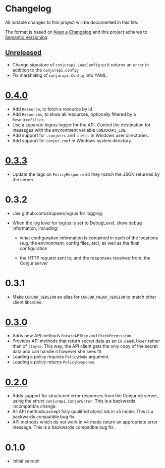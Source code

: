 # Changelog
All notable changes to this project will be documented in this file.

The format is based on [Keep a Changelog](http://keepachangelog.com/en/1.0.0/)
and this project adheres to [Semantic Versioning](http://semver.org/spec/v2.0.0.html).

## [Unreleased]

* Change signature of `conjurapi.LoadConfig` so it returns an `error` in addition to the
  `conjurapi.Config`
* Fix marshaling of `conjurapi.Config` into YAML.

# [0.4.0]

* Add `Resource`, to fetch a resource by id.
* Add `Resources`, to show all resources, optionally filtered by a `ResourceFilter`.
* Use a separate logrus logger for the API. Control the destination for messages with the
  environment variable `CONJURAPI_LOG`.
* Add support for `.conjurrc` and `.netrc` in Windows user directories.
* Add support for `conjur.conf` in Windows system directory.

# [0.3.3]

* Update the tags on `PolicyResponse` so they match the JSON returned by the server.

# 0.3.2

* Use github.com/sirupsen/logrus for logging.
* When the log level for logrus is set to DebugLevel, show debug information, including:

  * what configuration information is contained in each of the
    locations (e.g. the environment, config files, etc), as well as
    the final configuration
  
  * the HTTP request sent to, and the responses received from, the Conjur server
  

# 0.3.1

* Make `CONJUR_VERSION` an alias for `CONJUR_MAJOR_VERSION` to match other client libraries.

# [0.3.0]

* Adds new API methods `RotateAPIKey` and `CheckPermission`.
* Provides API methods that return secret data as an `io.ReadCloser` rather than of `[]byte`. This way, the API client gets the only copy of the secret data and can handle it however she sees fit.
* Loading a policy requires `PolicyMode` argument.
* Loading a policy returns `PolicyResponse`. 

# [0.2.0]

* Adds support for structured error responses from the Conjur v5 server, using the struct `conjurapi.ConjurError`. This is a backwards incompatible change.
* All API methods accept fully qualified object ids in v5 mode. This is a backwards compatible bug fix.
* API methods which do not work in v4 mode return an appropriate error message. This is a backwards compatible bug fix.

# 0.1.0

* Initial version

[Unreleased]: https://github.com/cyberark/conjur-api-go/compare/v0.4.0...HEAD
[0.4.0]: https://github.com/cyberark/conjur-api-go/compare/v0.3.3...v0.4.0
[0.3.3]: https://github.com/cyberark/conjur-api-go/compare/v0.3.0...v0.3.3
[0.3.0]: https://github.com/cyberark/conjur-api-go/compare/v0.2.0...v0.3.0
[0.2.0]: https://github.com/cyberark/conjur-api-go/compare/v0.1.0...v0.2.0

